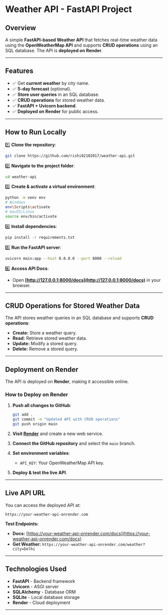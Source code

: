 # **Weather API - FastAPI Project**

## **Overview**
A simple **FastAPI-based Weather API** that fetches real-time weather data using the **OpenWeatherMap API** and supports **CRUD operations** using an SQL database. The API is **deployed on Render**.

---

## **Features**
- ✅ Get **current weather** by city name.
- ✅ **5-day forecast** (optional).
- ✅ **Store user queries** in an SQL database.
- ✅ **CRUD operations** for stored weather data.
- ✅ **FastAPI + Uvicorn backend**.
- ✅ **Deployed on Render** for public access.

---

## **How to Run Locally**
1️⃣ **Clone the repository**:
   ```bash
   git clone https://github.com/rishi02102017/weather-api.git
   ```
   
2️⃣ **Navigate to the project folder**:
   ```bash
   cd weather-api
   ```
   
3️⃣ **Create & activate a virtual environment**:
   ```bash
   python -m venv env
   # Windows
   env\Scripts\activate
   # macOS/Linux
   source env/bin/activate
   ```

4️⃣ **Install dependencies**:
   ```bash
   pip install -r requirements.txt
   ```

5️⃣ **Run the FastAPI server**:
   ```bash
   uvicorn main:app --host 0.0.0.0 --port 8000 --reload
   ```

6️⃣ **Access API Docs**:
   - Open **[http://127.0.0.1:8000/docs](http://127.0.0.1:8000/docs)** in your browser.

---

## **CRUD Operations for Stored Weather Data**
The API stores weather queries in an SQL database and supports **CRUD operations**:

- **Create:** Store a weather query.
- **Read:** Retrieve stored weather data.
- **Update:** Modify a stored query.
- **Delete:** Remove a stored query.

---

## **Deployment on Render**
The API is deployed on **Render**, making it accessible online.

### **How to Deploy on Render**
1. **Push all changes to GitHub**:
   ```bash
   git add .
   git commit -m "Updated API with CRUD operations"
   git push origin main
   ```

2. **Visit [Render](https://render.com)** and create a new web service.
3. **Connect the GitHub repository** and select the `main` branch.
4. **Set environment variables**:
   - `API_KEY`: Your OpenWeatherMap API key.
5. **Deploy & test the live API**.

---

## **Live API URL**
You can access the deployed API at:

```
https://your-weather-api-onrender.com
```

 **Test Endpoints:**
- **Docs:** [https://your-weather-api-onrender.com/docs](https://your-weather-api-onrender.com/docs)
- **Get Weather:** `https://your-weather-api-onrender.com/weather?city=Delhi`

---

## **Technologies Used**
- **FastAPI** - Backend framework
- **Uvicorn** - ASGI server
- **SQLAlchemy** - Database ORM
- **SQLite** - Local database storage
- **Render** - Cloud deployment

---

